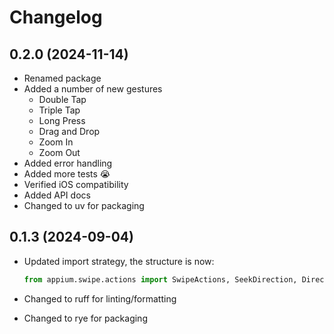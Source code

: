 # Changelog

## 0.2.0 (2024-11-14)

- Renamed package
- Added a number of new gestures
  - Double Tap
  - Triple Tap
  - Long Press
  - Drag and Drop
  - Zoom In
  - Zoom Out
- Added error handling
- Added more tests 😭
- Verified iOS compatibility
- Added API docs
- Changed to uv for packaging

## 0.1.3 (2024-09-04)

- Updated import strategy, the structure is now:  

    ```python
    from appium.swipe.actions import SwipeActions, SeekDirection, Direction
    ```

- Changed to ruff for linting/formatting
- Changed to rye for packaging
